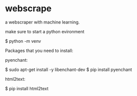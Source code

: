 # webscrape
a webscraper with machine learning. 

make sure to start a python evironment

$ python -m venv <your-evironment>


Packages that you need to install: 

pyenchant: 

$ sudo apt-get install -y libenchant-dev
$ pip install pyenchant

html2text:

$ pip install html2text
